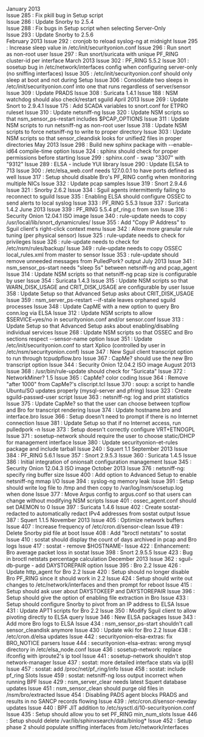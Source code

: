 January 2013  
 Issue 285 : Fix pkill bug in Setup script  
 Issue 286 : Update Snorby to 2.5.4  
 Issue 288 : Fix bugs in Setup script when selecting Server-Only  
 Issue 293 : Update Snorby to 2.5.6  
February 2013
 Issue 292 : cronjob to reload syslog-ng at midnight
 Issue 295 : Increase sleep value in /etc/init/securityonion.conf
 Issue 296 : Run snort as non-root user
 Issue 297 : Run snort/suricata with unique PF_RING cluster-id per interface
March 2013
 Issue 302 : PF_RING 5.5.2
 Issue 301 : sosetup bug in /etc/network/interfaces config when configuring server-only (no sniffing interfaces)
 Issue 305 : /etc/init/securityonion.conf should only sleep at boot and not during Setup
 Issue 306 : Consolidate two sleeps in /etc/init/securityonion.conf into one that runs regardless of server/sensor
 Issue 309 : Update PRADS
 Issue 308 : Suricata 1.4.1
 Issue 188 : NSM watchdog should also check/restart sguild
April 2013
 Issue 269 : Update Snort to 2.9.4.1
 Issue 175 : Add SCADA variables to snort.conf for ETPRO ruleset
 Issue 310 : Update netsniff-ng
 Issue 320 : Update NSM scripts so that nsm_sensor_ps-restart includes $PCAP_OPTIONS
 Issue 311 : Update NSM scripts to run netsniff-ng as non-root user
 Issue 318 : Update NSM scripts to force netsniff-ng to write to proper directory
 Issue 303 : Update NSM scripts so that sensor_cleandisk looks for unified2 files in proper directories
May 2013
 Issue 298 : Build new sphinx package with --enable-id64 compile-time option
 Issue 324 : sphinx should check for proper permissions before starting
 Issue 299 : sphinx.conf - swap "3307" with "9312"
 Issue 289 : ELSA - include YUI library
 Issue 290 : Update ELSA to 713
 Issue 300 : /etc/elsa_web.conf needs 127.0.0.1 to have ports defined as well
 Issue 317 : Setup should disable Bro's PF_RING config when monitoring multiple NICs
 Issue 332 : Update pcap samples
 Issue 319 : Snort 2.9.4.6
 Issue 321 : Snorby 2.6.2
 Issue 334 : Sguil agents intermittently failing to reconnect to sguild
 Issue 335 : Enabling ELSA should configure OSSEC to send alerts to local syslog
 Issue 333 : PF_RING 5.5.3
 Issue 337 : Suricata 1.4.2
June 2013
 Issue 339 : PF_RING 5.5.4 pf_ring.c from svn
 Issue 316 : Security Onion 12.04.1 ISO image
 Issue 340 : rule-update needs to copy /usr/local/lib/snort_dynamicrules/
 Issue 355 : Add "Copy IP Address" to Sguil client's right-click context menu
 Issue 342 : Allow more granular rule tuning (per physical sensor)
 Issue 325 : rule-update needs to check for privileges
 Issue 326 : rule-update needs to check for /etc/nsm/rules/backup/
 Issue 349 : rule-update needs to copy OSSEC local_rules.xml from master to sensor
 Issue 353 : rule-update should remove unneeded messages from PulledPork? output
July 2013
 Issue 341 : nsm_sensor_ps-start needs "sleep 5s" between netsniff-ng and pcap_agent
 Issue 314 : Update NSM scripts so that netsniff-ng pcap size is configurable by user
 Issue 354 : Suricata 1.4.3
 Issue 315 : Update NSM scripts so that WARN_DISK_USAGE and CRIT_DISK_USAGE are configurable by user
 Issue 358 : Update Setup so that Advanced Setup asks about CRIT_DISK_USAGE
 Issue 359 : nsm_server_ps-restart --if-stale leaves orphaned sguild processes
 Issue 348 : Update CapME with a new option to query Bro conn.log via ELSA
 Issue 312 : Update NSM scripts to allow $SERVICE=yes/no in securityonion.conf and/or sensor.conf
 Issue 313 : Update Setup so that Advanced Setup asks about enabling/disabling individual services
 Issue 268 : Update	NSM scripts so that OSSEC and Bro sections respect --sensor-name option
 Issue 351 : Update /etc/init/securityonion.conf to start Xplico (controlled by user in /etc/nsm/securityonion.conf)
 Issue 347 : New Sguil client transcript option to run through tcpudpflow.bro
 Issue 367 : CapMe? should use the new Bro transcript option
 Issue 344 : Security Onion 12.04.2 ISO image
August 2013
 Issue 368 : /usr/bin/rule-update should check for "Suricata"
 Issue 372 : NetworkMiner? 1.5
 Issue 365 : CapMe? color coding
 Issue 364 : Remove "after 1000" from CapMe?'s cliscript.tcl
 Issue 370 : soup: a script to handle Ubuntu/SO updates properly (mysql-server and pfring)
 Issue 323 : Create sguild-passwd-user script
 Issue 363 : netsniff-ng: log and print statistics
 Issue 375 : Update CapMe? so that the user can choose between tcpflow and Bro for transcript rendering
 Issue 374 : Update hostname.bro and interface.bro
 Issue 366 : Setup doesn't need to prompt if there is no Internet connection
 Issue 381 : Update Setup so that if no Internet access, run pulledpork -n
 Issue 373 : Setup doesn't correctly configure VRT+ETNOGPL
 Issue 371 : sosetup-network should require the user to choose static/DHCP for management interface
 Issue 380 : Update securityonion-et-rules package and include tarball
 Issue 240 : Squert 1.1
September 2013
 Issue 384 : PF_RING 5.6.1
 Issue 357 : Snort 2.9.5.3
 Issue 360 : Suricata 1.4.5
 Issue 386 : Initial integration of onionsalt configuration management
 Issue 345 : Security Onion 12.04.3 ISO image
October 2013
 Issue 376 : netsniff-ng: specify ring buffer size
 Issue 400 : Add option to Advanced Setup to enable netsniff-ng mmap I/O
 Issue 394 : syslog-ng memory leak
 Issue 391 : Setup should write log file to /tmp and then copy to /var/log/nsm/sosetup.log when done
 Issue 377 : Move Argus config to argus.conf so that users can change without modifying NSM scripts
 Issue 401 : ossec_agent.conf should set DAEMON to 0
 Issue 397 : Suricata 1.4.6
 Issue 402 : Create sostat-redacted to automatically redact IPv4 addresses from sostat output
 Issue 387 : Squert 1.1.5
November 2013
 Issue 405 : Optimize network buffers
 Issue 407 : Increase frequency of /etc/cron.d/sensor-clean
 Issue 419 : Delete Snorby pid file at boot
 Issue 408 : Add "broctl netstats" to sostat
 Issue 410 : sostat should display the count of days archived in pcap and Bro logs
 Issue 417 : sostat - remove $HOSTNAME-
 Issue 422 : Enhancement: Bro average packet loss in sostat
 Issue 398 : Snort 2.9.5.5
 Issue 423 : Bug in broctl netstats percentage calculation
December 2013
 Issue 362 : sguil-db-purge - add DAYSTOREPAIR option
 Issue 395 : Bro 2.2
 Issue 426 : Update http_agent for Bro 2.2
 Issue 420 : Setup should no longer disable Bro PF_RING since it should work in 2.2
 Issue 424 : Setup should write out changes to /etc/network/interfaces and then prompt for reboot
 Issue 415 : Setup should ask user about DAYSTOKEEP and DAYSTOREPAIR
 Issue 396 : Setup should give the option of enabling file extraction in Bro
 Issue 433 : Setup should configure Snorby to pivot from an IP address to ELSA
 Issue 431 : Update APT1 scripts for Bro 2.2
 Issue 350 : Modify Sguil client to allow pivoting directly to ELSA query
 Issue 346 : New ELSA packages
 Issue 343 : Add more Bro logs to ELSA
 Issue 434 : nsm_sensor_ps-start shouldn't call sensor_cleandisk anymore
 Issue 430 : Update wiki for Bro 2.2
 Issue 438 : /etc/cron.d/elsa updates
 Issue 442 : securityonion-elsa-extras: fix BRO_NOTICE parsers
 Issue 444 : securityonion-elsa-extras: wrong mysql directory in /etc/elsa_node.conf
 Issue 436 : sosetup-network: replace ifconfig with iproute2's ip tool
 Issue 441 : sosetup-network shouldn't stop network-manager
 Issue 437 : sostat: more detailed interface stats via ip(8)
 Issue 457 : sostat: add /proc/net/pf_ring/info
 Issue 458 : sostat: include pf_ring Slots
 Issue 459 : sostat: netsniff-ng loss output incorrect when running BPF
 Issue 429 : nsm_server_clear needs latest Squert database updates
 Issue 451 : nsm_sensor_clean should purge old files in /nsm/bro/extracted
 Issue 454 : Disabling PADS agent blocks PRADS and results in no SANCP records flowing
 Issue 439 : /etc/cron.d/sensor-newday updates
 Issue 440 : BPF JIT addition to /etc/sysctl.d/10-securityonion.conf
 Issue 435 : Setup should allow you to set PF_RING min_num_slots
 Issue 446 : Setup should delete /var/lib/sphinxsearch/data/binlog*
 Issue 452 : Setup phase 2 should populate sniffing interfaces from /etc/network/interfaces